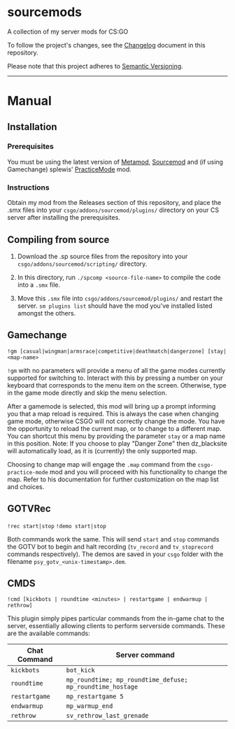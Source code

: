 # sourcemods
A collection of my server mods for CS:GO

To follow the project's changes, see the [Changelog](https://github.com/cybersteel8/sourcemods/blob/dev/CHANGELOG.md) document in this repository.

Please note that this project adheres to [Semantic Versioning](https://semver.org/spec/v2.0.0.html).

---

# Manual
## Installation
### Prerequisites
You must be using the latest version of [Metamod](https://www.sourcemm.net/), [Sourcemod](https://www.sourcemod.net/) and (if using Gamechange) splewis' [PracticeMode](https://github.com/splewis/csgo-practice-mode) mod.

### Instructions
Obtain my mod from the Releases section of this repository, and place the .smx files into your `csgo/addons/sourcemod/plugins/` directory on your CS server after installing the prerequisites.

## Compiling from source
1. Download the .sp source files from the repository into your `csgo/addons/sourcemod/scripting/` directory.

2. In this directory, run `./spcomp <source-file-name>` to compile the code into a `.smx` file.

3. Move this `.smx` file into `csgo/addons/sourcemod/plugins/` and restart the server.
`sm plugins list` should have the mod you've installed listed amongst the others.

## Gamechange
`!gm [casual|wingman|armsrace|competitive|deathmatch|dangerzone] [stay|<map-name>`

`!gm` with no parameters will provide a menu of all the game modes currently supported for switching to. Interact with this by pressing a number on your keyboard that corresponds to the menu item on the screen. Otherwise, type in the game mode directly and skip the menu selection.

After a gamemode is selected, this mod will bring up a prompt informing you that a map reload is required. This is always the case when changing game mode, otherwise CSGO will not correctly change the mode. You have the opportunity to reload the current map, or to change to a different map. You can shortcut this menu by providing the parameter `stay` or a map name in this position.
Note: If you choose to play "Danger Zone" then dz_blacksite will automatically load, as it is (currently) the only supported map.

Choosing to change map will engage the `.map` command from the `csgo-practice-mode` mod and you will proceed with his functionality to change the map. Refer to his documentation for further customization on the map list and choices.

## GOTVRec
`!rec start|stop`
`!demo start|stop`

Both commands work the same. This will send `start` and `stop` commands the GOTV bot to begin and halt recording (`tv_record` and `tv_stoprecord` commands respectively). The demos are saved in your `csgo` folder with the filename `psy_gotv_<unix-timestamp>.dem`.

## CMDS
`!cmd [kickbots | roundtime <minutes> | restartgame | endwarmup | rethrow]`

This plugin simply pipes particular commands from the in-game chat to the server, essentially allowing clients to perform serverside commands. These are the available commands:

Chat Command | Server command
---|---
`kickbots` | `bot_kick`
`roundtime` | `mp_roundtime; mp_roundtime_defuse; mp_roundtime_hostage`
`restartgame` | `mp_restartgame 5`
`endwarmup` | `mp_warmup_end`
`rethrow` | `sv_rethrow_last_grenade`

